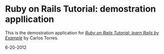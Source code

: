 # Ruby on Rails Tutorial: demostration appllication

This is the demostration application for [*Ruby on Rails Tutorial: learn Rails by Example*](http://railstutorial.org) by Carlos Torres.

6-20-2012
